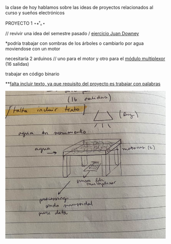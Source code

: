 la clase de hoy hablamos sobre las ideas de proyectos relacionados al curso y sueños electrónicos 


PROYECTO 1 ⋆⭒˚｡⋆ 

// revivir una idea del semestre pasado / [ejercicio Juan Downey](https://imported-antimony-2a2.notion.site/ejercicio-1-proyecto-electr-nico-1b7181213e17808a935feec4378c8fb5)

*podría trabajar con sombras de los árboles o cambiarlo por agua moviendose con un motor 

necesitaría 2 arduinos // uno para el motor y otro para el [módulo multiplexor](https://afel.cl/products/modulo-multiplexor-cd74hc4067?srsltid=AfmBOorVeu3wy21e7VFYpzz-irFs-ix1ew7tZB59ta5vNJPLQ-QPA4D_) (16 salidas)

trabajar en código binario 

**<ins>falta incluir texto, ya que requisito del proyecto es trabajar con palabras</ins> 

![foto boceto](./imagenes/boceto.jpg)


